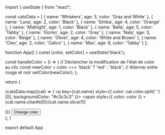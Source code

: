 import { useState } from "react";

const catsData = [
  { name: 'Whiskers', age: 3, color: 'Gray and White' },
  { name: 'Luna', age: 2, color: 'Black' },
  { name: 'Simba', age: 4, color: 'Orange' },
  { name: 'Midnight', age: 1, color: 'Black' },
  { name: 'Bella', age: 5, color: 'Tabby' },
  { name: 'Gizmo', age: 2, color: 'Gray' },
  { name: 'Nala', age: 3, color: 'Beige' },
  { name: 'Oliver', age: 4, color: 'White and Brown' },
  { name: 'Cleo', age: 2, color: 'Calico' },
  { name: 'Max', age: 6, color: 'Tabby' }
];

function App() {
  const [color, setColor] = useState('black');

  const handleColor = () => {
    // Déclencher la modification de l'état de color au clic
    const newColor = color === 'black' ? 'red' : 'black'; // Alterner entre rouge et noir
    setColor(newColor);
  };

  return (
    <div>
      {catsData.map((cat) => (
        <p key={cat.name} style={{ color: cat.color.split(' ')[0], backgroundColor: "#c3c3c3" }}>
          <span style={{ color: color }} >{cat.name.charAt(0)}</span>{cat.name.slice(1)}
        </p>
      ))}
      <button onClick={handleColor}>Change color</button>
    </div>
  );
}

export default App
